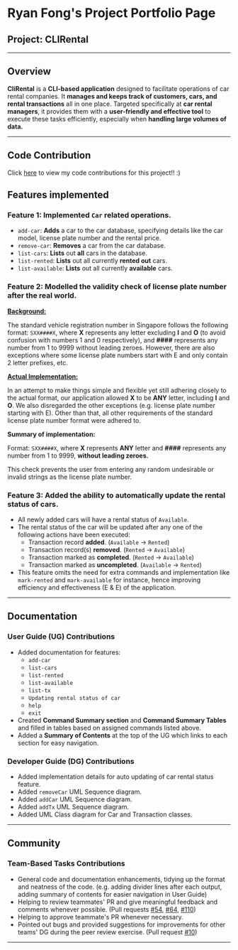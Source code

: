 # Ryan Fong's Project Portfolio Page

## Project: CLIRental

---
## Overview

**CliRental** is a **CLI-based application** designed to facilitate operations of car rental
companies. It **manages and keeps track of customers, cars, and rental transactions** all
in one place. Targeted specifically at **car rental managers**, it provides them with a
**user-friendly and effective tool** to execute these tasks efficiently, especially when
**handling large volumes of data.**

---
## Code Contribution

Click [here](https://nus-cs2113-ay2425s1.github.io/tp-dashboard/?search=ct9aryan&breakdown=true&sort=groupTitle%20dsc&sortWithin=title&since=2024-09-20&timeframe=commit&mergegroup=&groupSelect=groupByRepos&checkedFileTypes=docs~functional-code~test-code~other&tabOpen=true&tabType=authorship&tabAuthor=CT9ARyan&tabRepo=AY2425S1-CS2113-T11-3%2Ftp%5Bmaster%5D&authorshipIsMergeGroup=false&authorshipFileTypes=docs~functional-code~test-code&authorshipIsBinaryFileTypeChecked=false&authorshipIsIgnoredFilesChecked=false)
to view my code contributions for this project!! :)

## Features implemented

### Feature 1: Implemented `Car` related operations.
- `add-car`: **Adds** a car to the car database, specifying details like
  the car model, license plate number and the rental price.
- `remove-car`: **Removes** a car from the car database.
- `list-cars`: **Lists** out **all** cars in the database.
- `list-rented`: **Lists** out all currently **rented out** cars.
- `list-available`: **Lists** out all currently **available** cars.

### Feature 2: Modelled the validity check of license plate number after the real world.

**<u>Background:</u>**

The standard vehicle registration number in Singapore follows the
following format: `SXX####X`, where **X** represents any letter excluding
**I** and **O** (to avoid confusion with numbers 1 and 0 respectively), and
**\####** represents any number from 1 to 9999 without leading zeroes. However, there are
also exceptions where some license plate numbers start with E and only contain 2 letter
prefixes, etc.

**<u>Actual Implementation:</u>**

In an attempt to make things simple and flexible yet still adhering closely to the
actual format, our application allowed **X** to be **ANY** letter, including **I** and **O**.
We also disregarded the other exceptions (e.g. license plate number starting with E). Other
than that, all other requirements of the standard license plate number format were
adhered to.

**Summary of implementation:**

Format: `SXX####X`, where **X** represents **ANY** letter and **\####** represents
any number from 1 to 9999, **without leading zeroes.**

This check prevents the user from entering any random undesirable or 
invalid strings as the license plate number. 

### Feature 3: Added the ability to automatically update the rental status of cars.

- All newly added cars will have a rental status of `Available`.
- The rental status of the car will be updated after any one of the following actions have
  been executed:
    - Transaction record **added**. (`Available` -> `Rented`)
    - Transaction record(s) **removed**. (`Rented` -> `Available`)
    - Transaction marked as **completed**. (`Rented` -> `Available`)
    - Transaction marked as **uncompleted**. (`Available` -> `Rented`)
- This feature omits the need for extra commands and implementation like `mark-rented`
and `mark-available` for instance, hence improving efficiency and effectiveness (E & E)
of the application.

___

## Documentation

### User Guide (UG) Contributions
- Added documentation for features:
    - `add-car`
    - `list-cars`
    - `list-rented`
    - `list-available`
    - `list-tx`
    - `Updating rental status of car`
    - `help`
    - `exit`
- Created **Command Summary section** and **Command Summary Tables** and
  filled in tables based on assigned commands listed above.
- Added a **Summary of Contents** at the top of the UG which links to each section 
for easy navigation.

### Developer Guide (DG) Contributions
- Added implementation details for auto updating of car rental status feature.
- Added `removeCar` UML Sequence diagram.
- Added `addCar` UML Sequence diagram.
- Added `addTx` UML Sequence diagram.
- Added UML Class diagram for Car and Transaction classes.

___
## Community

### Team-Based Tasks Contributions
- General code and documentation enhancements, tidying up the format and
  neatness of the code. (e.g. adding divider lines after each output, adding summary of
contents for easier navigation in User Guide)
- Helping to review teammates' PR and give meaningful feedback and
  comments whenever possible.
(Pull requests [#54](https://github.com/AY2425S1-CS2113-T11-3/tp/pull/54),
[#64](https://github.com/AY2425S1-CS2113-T11-3/tp/pull/64),
[#110](https://github.com/AY2425S1-CS2113-T11-3/tp/pull/110))
- Helping to approve teammate's PR whenever necessary.
- Pointed out bugs and provided suggestions for improvements for
  other teams' DG during the peer review exercise.
(Pull request [#10](https://github.com/nus-cs2113-AY2425S1/tp/pull/10))

---

